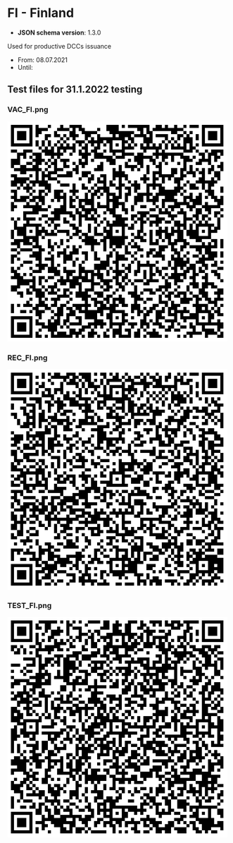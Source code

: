 # FI - Finland

* **JSON schema version**: 1.3.0

Used for productive DCCs issuance
* From: 08.07.2021
* Until:

## Test files for 31.1.2022 testing

### VAC_FI.png

![VAC_FI.png](VAC_FI.png)

### REC_FI.png

![REC_FI.png](REC_FI.png)

### TEST_FI.png

![TEST_FI.png](TEST_FI.png)
